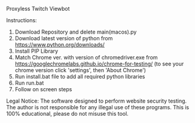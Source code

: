 Proxyless Twitch Viewbot

Instructions:
1) Download Repository and delete main(macos).py
2) Download latest version of python from https://www.python.org/downloads/
3) Install PIP Library
4) Match Chrome ver. with version of chromedriver.exe from https://googlechromelabs.github.io/chrome-for-testing/ (to see your chrome version click 'settings', then 'About Chrome')
5) Run install.bat file to add all required python libraries
6) Run run.bat
7) Follow on screen steps

Legal Notice:
The software designed to perform website security testing. The author is not responsible for any illegal use of these programs. This is 100% educational, please do not misuse this tool.
